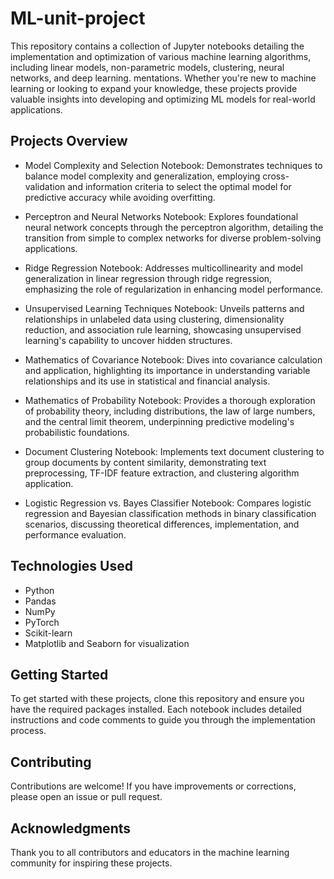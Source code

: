 # ML-unit-project
This repository contains a collection of Jupyter notebooks detailing the implementation and optimization of various machine learning algorithms, including linear models, non-parametric models, clustering, neural networks, and deep learning.
mentations. Whether you're new to machine learning or looking to expand your knowledge, these projects provide valuable insights into developing and optimizing ML models for real-world applications.

## Projects Overview

- Model Complexity and Selection Notebook: Demonstrates techniques to balance model complexity and generalization, employing cross-validation and information criteria to select the optimal model for predictive accuracy while avoiding overfitting.

- Perceptron and Neural Networks Notebook: Explores foundational neural network concepts through the perceptron algorithm, detailing the transition from simple to complex networks for diverse problem-solving applications.

- Ridge Regression Notebook: Addresses multicollinearity and model generalization in linear regression through ridge regression, emphasizing the role of regularization in enhancing model performance.

- Unsupervised Learning Techniques Notebook: Unveils patterns and relationships in unlabeled data using clustering, dimensionality reduction, and association rule learning, showcasing unsupervised learning's capability to uncover hidden structures.

- Mathematics of Covariance Notebook: Dives into covariance calculation and application, highlighting its importance in understanding variable relationships and its use in statistical and financial analysis.

- Mathematics of Probability Notebook: Provides a thorough exploration of probability theory, including distributions, the law of large numbers, and the central limit theorem, underpinning predictive modeling's probabilistic foundations.

- Document Clustering Notebook: Implements text document clustering to group documents by content similarity, demonstrating text preprocessing, TF-IDF feature extraction, and clustering algorithm application.

- Logistic Regression vs. Bayes Classifier Notebook: Compares logistic regression and Bayesian classification methods in binary classification scenarios, discussing theoretical differences, implementation, and performance evaluation.

## Technologies Used

- Python
- Pandas
- NumPy
- PyTorch
- Scikit-learn
- Matplotlib and Seaborn for visualization

## Getting Started

To get started with these projects, clone this repository and ensure you have the required packages installed. Each notebook includes detailed instructions and code comments to guide you through the implementation process.

## Contributing

Contributions are welcome! If you have improvements or corrections, please open an issue or pull request.

## Acknowledgments

Thank you to all contributors and educators in the machine learning community for inspiring these projects.
